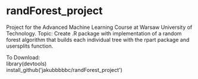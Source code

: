# randForest_project
Project for the Advanced Machine Learning Course at Warsaw University of Technology. Topic: Create .R package with implementation of a random forest algorithm that builds each individual tree with the rpart package and usersplits function.

To Download:  
library(devtools)  
install_github('jakubbbbbc/randForest_project')
